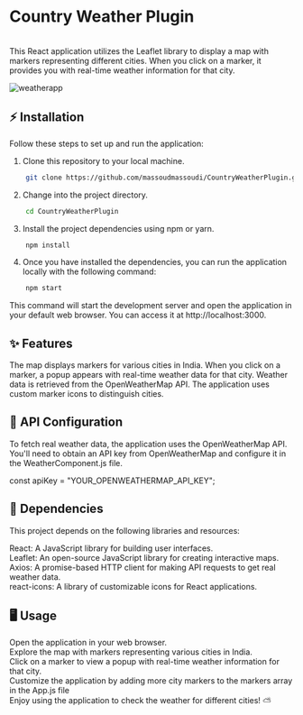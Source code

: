 # Country Weather Plugin  

<br>
This React application utilizes the Leaflet library to display a map with markers representing different cities. When you click on a marker, it provides you with real-time weather information for that city.

![weatherapp](https://github.com/massoudmassoudi/CountryWeatherPlugin/assets/20577787/80872c02-c28b-4d0d-b19b-6aac2f9e7111)



## ⚡ Installation

Follow these steps to set up and run the application:

1. Clone this repository to your local machine. <br/>
```bash
    git clone https://github.com/massoudmassoudi/CountryWeatherPlugin.git
```

2. Change into the project directory.<br/>
```bash
    cd CountryWeatherPlugin
```

3. Install the project dependencies using npm or yarn. 
```bash
    npm install
```

4. Once you have installed the dependencies, you can run the application locally with the following command:
```bash
    npm start
```

This command will start the development server and open the application in your default web browser. You can access it at http://localhost:3000.


## ✨ Features

The map displays markers for various cities in India.
When you click on a marker, a popup appears with real-time weather data for that city.
Weather data is retrieved from the OpenWeatherMap API.
The application uses custom marker icons to distinguish cities.

## 🔑 API Configuration
To fetch real weather data, the application uses the OpenWeatherMap API. You'll need to obtain an API key from OpenWeatherMap and configure it in the WeatherComponent.js file.

const apiKey = "YOUR_OPENWEATHERMAP_API_KEY";

## 📙 Dependencies

This project depends on the following libraries and resources:

React: A JavaScript library for building user interfaces.<br/>
Leaflet: An open-source JavaScript library for creating interactive maps.<br/>
Axios: A promise-based HTTP client for making API requests to get real weather data.<br/>
react-icons: A library of customizable icons for React applications.<br/>

## 🖥️ Usage
Open the application in your web browser.<br/>
Explore the map with markers representing various cities in India.<br/>
Click on a marker to view a popup with real-time weather information for that city.<br/>
Customize the application by adding more city markers to the markers array in the App.js file<br/>
Enjoy using the application to check the weather for different cities! ⛅

<br/><br/>